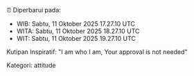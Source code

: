 ⏰ Diperbarui pada:
- WIB: Sabtu, 11 Oktober 2025 17.27.10 UTC
- WITA: Sabtu, 11 Oktober 2025 18.27.10 UTC
- WIT: Sabtu, 11 Oktober 2025 19.27.10 UTC

Kutipan Inspiratif:
"I am who I am, Your approval is not needed"


Kategori: attitude


